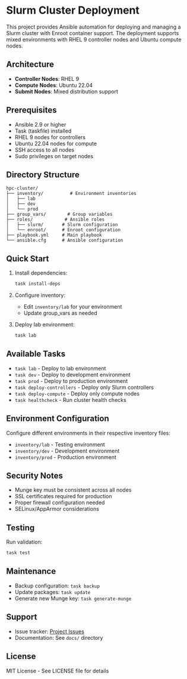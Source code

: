 # Slurm Cluster Deployment

This project provides Ansible automation for deploying and managing a Slurm cluster with Enroot container support. The deployment supports mixed environments with RHEL 9 controller nodes and Ubuntu compute nodes.

## Architecture

- **Controller Nodes**: RHEL 9
- **Compute Nodes**: Ubuntu 22.04
- **Submit Nodes**: Mixed distribution support

## Prerequisites

- Ansible 2.9 or higher
- Task (taskfile) installed
- RHEL 9 nodes for controllers
- Ubuntu 22.04 nodes for compute
- SSH access to all nodes
- Sudo privileges on target nodes

## Directory Structure

```
hpc-cluster/
├── inventory/          # Environment inventories
│   ├── lab
│   ├── dev
│   └── prod
├── group_vars/        # Group variables
├── roles/            # Ansible roles
│   ├── slurm/       # Slurm configuration
│   └── enroot/      # Enroot configuration
├── playbook.yml     # Main playbook
└── ansible.cfg      # Ansible configuration
```

## Quick Start

1. Install dependencies:
   ```bash
   task install-deps
   ```

2. Configure inventory:
   - Edit `inventory/lab` for your environment
   - Update group_vars as needed

3. Deploy lab environment:
   ```bash
   task lab
   ```

## Available Tasks

- `task lab` - Deploy to lab environment
- `task dev` - Deploy to development environment
- `task prod` - Deploy to production environment
- `task deploy-controllers` - Deploy only Slurm controllers
- `task deploy-compute` - Deploy only compute nodes
- `task healthcheck` - Run cluster health checks

## Environment Configuration

Configure different environments in their respective inventory files:
- `inventory/lab` - Testing environment
- `inventory/dev` - Development environment
- `inventory/prod` - Production environment

## Security Notes

- Munge key must be consistent across all nodes
- SSL certificates required for production
- Proper firewall configuration needed
- SELinux/AppArmor considerations

## Testing

Run validation:
```bash
task test
```

## Maintenance

- Backup configuration: `task backup`
- Update packages: `task update`
- Generate new Munge key: `task generate-munge`

## Support

- Issue tracker: [Project Issues](https://github.com/lewars/ai-factory-hpc-cluster/issues)
- Documentation: See `docs/` directory

## License

MIT License - See LICENSE file for details

